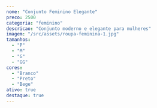```yaml
---
nome: "Conjunto Feminino Elegante"
preco: 2500
categoria: "feminino"
descricao: "Conjunto moderno e elegante para mulheres"
imagem: "/src/assets/roupa-feminina-1.jpg"
tamanhos:
  - "P"
  - "M"
  - "G"
  - "GG"
cores:
  - "Branco"
  - "Preto"
  - "Bege"
ativo: true
destaque: true
---
```


